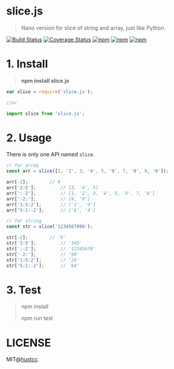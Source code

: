 # slice.js

> Nano version for slice of string and array, just like Python.

[![Build Status](https://travis-ci.org/hustcc/slice.js.svg?branch=master)](https://travis-ci.org/hustcc/slice.js) [![Coverage Status](https://coveralls.io/repos/github/hustcc/slice.js/badge.svg?branch=master)](https://coveralls.io/github/hustcc/slice.js?branch=master) [![npm](https://img.shields.io/npm/v/slice.js.svg)](https://www.npmjs.com/package/slice.js) [![npm](https://img.shields.io/npm/dm/slice.js.svg)](https://www.npmjs.com/package/slice.js) [![npm](https://img.shields.io/npm/l/slice.js.svg)](https://www.npmjs.com/package/slice.js)


# 1. Install

> **npm install slice.js**


```js
var slice = require('slice.js');

//or

import slice from 'slice.js';
```


# 2. Usage

There is only one API named `slice`.

```js
// for array
const arr = slice([1, '2', 3, '4', 5, '6', 7, '8', 9, '0']);

arr[-2];  		// 9
arr['2:5'];  		// [3, '4', 5]
arr[':-2'];  		// [1, '2', 3, '4', 5, '6', 7, '8']
arr['-2:'];  		// [9, '0']
arr['1:5:2'];  		// ['2', '4']
arr['5:1:-2'];  	// ['6', '4']

// for string
const str = slice('1234567890');

str[-2];  		// '9'
str['2:5'];  		// '345'
str[':-2'];  		// '12345678'
str['-2:'];  		// '90'
str['1:5:2'];  		// '24'
str['5:1:-2'];  	// '64'

```


# 3. Test

> npm install
> 
> npm run test


# LICENSE

MIT@[hustcc](https://github.com/hustcc).
